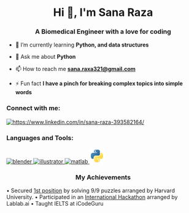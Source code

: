 <h1 align="center">Hi 👋, I'm Sana Raza</h1>
<h3 align="center">A Biomedical Engineer with a love for coding</h3>

- 🌱 I’m currently learning **Python, and data structures**

- 💬 Ask me about **Python**

- 📫 How to reach me **sana.raxa321@gmail.com**

- ⚡ Fun fact **I have a pinch for breaking complex topics into simple words**

<h3 align="left">Connect with me:</h3>
<p align="left">
<a href="https://linkedin.com/in/https://www.linkedin.com/in/sana-raza-393582164/" target="blank"><img align="center" src="https://raw.githubusercontent.com/rahuldkjain/github-profile-readme-generator/master/src/images/icons/Social/linked-in-alt.svg" alt="https://www.linkedin.com/in/sana-raza-393582164/" height="30" width="40" /></a>
</p>

<h3 align="left">Languages and Tools:</h3>
<p align="left"> <a href="https://www.blender.org/" target="_blank" rel="noreferrer"> <img src="https://download.blender.org/branding/community/blender_community_badge_white.svg" alt="blender" width="40" height="40"/> </a> <a href="https://www.adobe.com/in/products/illustrator.html" target="_blank" rel="noreferrer"> <img src="https://www.vectorlogo.zone/logos/adobe_illustrator/adobe_illustrator-icon.svg" alt="illustrator" width="40" height="40"/> </a> <a href="https://www.mathworks.com/" target="_blank" rel="noreferrer"> <img src="https://upload.wikimedia.org/wikipedia/commons/2/21/Matlab_Logo.png" alt="matlab" width="40" height="40"/> </a> <a href="https://www.python.org" target="_blank" rel="noreferrer"> <img src="https://raw.githubusercontent.com/devicons/devicon/master/icons/python/python-original.svg" alt="python" width="40" height="40"/> </a> </p>

<h3 align="center">My Achievements</h3>

•	Secured [1st position](https://certificates.cs50.io/746d3c5c-22f9-4d83-8a4b-33f34d91819e.pdf?size=letter) by solving 9/9 puzzles arranged by Harvard University.
•	Participated in an [International Hackathon](https://lablab.ai/u/@sanarazaaaa927) arranged by Lablab.ai
•	Taught IELTS at iCodeGuru

